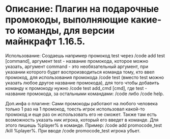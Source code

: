 
# Описание: Плагин на подарочные промокоды, выполняющие какие-то команды, для версии майнкрафт 1.16.5.

Использование: Создаешь например промокод test через /code add test [command], аргумент test - название промокода, которое можно указать, аргумент command - это необязательный аргумент, при указании которого будет воспроизводиться команда тому, кто ввел промокод, для использования промокода /code test (вместо test можно указать любое другое название промокода), для того чтобы добавить команду к промокоду нужно /code test add_cmd [cmd], где test - название промокода, за остальными командами: /code либо /code help.

Доп.инфа о плагине: Сами промокоды работают на любого человека только 1 раз на 1 промокод, тоесть игрок использовал какой-то промокод и еще раз он использовать его не сможет.  Также там есть возможность указать ник игрока, который его введет в команде. Для этого пишешь %player% в команде. Пример: /code add promocode_test /kill %player%. При вводе /code promocode_test игрока убьет.
